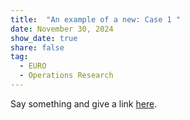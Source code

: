 ```yaml
---
title:  "An example of a new: Case 1 "
date: November 30, 2024
show_date: true
share: false
tag:
  - EURO
  - Operations Research
---
```


Say something and give a link [here](https://siagoptimization.github.io/assets/views/ViewsAndNews-30-2.pdf).
